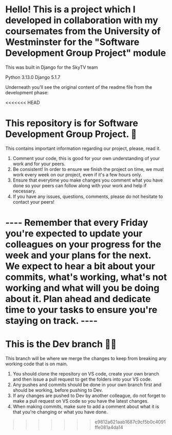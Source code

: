 # Hello! This is a project which I developed in collaboration with my coursemates from the University of Westminster for the "Software Development Group Project" module
This was built in Django for the SkyTV team

Python 3.13.0
Django 5.1.7





Underneath you'll see the original content of the readme file from the development phase:



<<<<<<< HEAD
# This repository is for Software Development Group Project. 🌱

This contains important information regarding our project, please, read it. 

1. Comment your code, this is good for your own understanding of your work and for your peers.
2. Be consistent! In order to ensure we finish the project on time, we must work every week on our project, even if it's a few hours only.
3. Ensure that everytime you make changes you comment what you have done so your peers can follow along with your work and help if necessary.
4. If you have any issues, questions, comments, please do not hesitate to contact your peers! 

---- Remember that every Friday you're expected to update your colleagues on your progress for the week and your plans for the next. 
We expect to hear a bit about your commits, what's working, what's not working and what will you be doing about it. 
Plan ahead and dedicate time to your tasks to ensure you're staying on track. ----
=======
# This is the Dev branch 🐛🌱
This branch will be where we merge the changes to keep from breaking any working code that is on main.

1. You should clone the repository on VS code, create your own branch and then issue a pull request to get the folders into your VS code.
2. Any pushes and commits should be done in your own branch first and should be working, before pushing to Dev.
3. If any changes are pushed to Dev by another colleague, do not forget to make a pull request on VS code so you have the latest changes.
4. When making commits, make sure to add a comment about what it is that you're changing or what you have done.
   
>>>>>>> e9812a621aab1687c9cf5b0c4091ffe081a4da14
